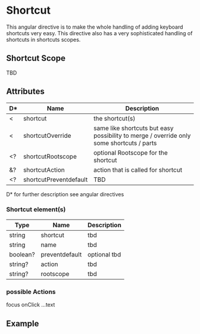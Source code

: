 # Shortcut

This angular directive is to make the whole handling of adding keyboard shortcuts
very easy. This directive also has a very sophisticated handling of shortcuts
in shortcuts scopes.

## Shortcut Scope

TBD

## Attributes

D*  | Name             |  Description
----|------------------|--------------------------------------------
 <  | shortcut         | the shortcut(s)
 <  | shortcutOverride | same like shortcuts but easy possibility to merge / override only some shortcuts / parts
 \<\? | shortcutRootscope| optional Rootscope for the shortcut
 \&\? | shortcutAction   | action that is called for shortcut
 \<\? | shortcutPreventdefault | TBD

D* for further description see angular directives

### Shortcut element(s)

Type | Name |   Description
-----|------|---------------------------------
string | shortcut | tbd
string | name | tbd
boolean? | preventdefault | optional tbd
string? | action | tbd
string? | rootscope | tbd

### possible Actions

focus
onClick
...text

## Example

